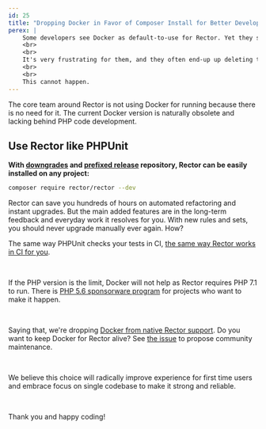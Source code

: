 ```yaml
---
id: 25
title: "Dropping Docker in Favor of Composer Install for Better Developer Experience"
perex: |
    Some developers see Docker as default-to-use for Rector. Yet they struggle to run it successfully with fundamental changes like [renaming class from underscore to namespace](https://twitter.com/frankdejonge/status/1419298126133927941).
    <br>
    <br>
    It's very frustrating for them, and they often end-up up deleting the tool with a bad feeling inside.
    <br>
    <br>
    This cannot happen.
---
```


The core team around Rector is not using Docker for running because there is no need for it. The current Docker version is naturally obsolete and lacking behind PHP code development.

## Use Rector like PHPUnit

**With [downgrades](https://getrector.com/blog/2021/03/22/rector-010-released-with-php71-support) and [prefixed release](https://getrector.com/blog/prefixed-rector-by-default) repository, Rector can be easily installed on any project:**

```bash
composer require rector/rector --dev
```

Rector can save you hundreds of hours on automated refactoring and instant upgrades. But the main added features are in the long-term feedback and everyday work it resolves for you. With new rules and sets, you should never upgrade manually ever again. How?

The same way PHPUnit checks your tests in CI, [the same way Rector works in CI for you](https://getrector.com/blog/2020/10/05/how-to-make-rector-contribute-your-pull-requests-every-day).

<br>

If the PHP version is the limit, Docker will not help as Rector requires PHP 7.1 to run. There is [PHP 5.6 sponsorware program](https://getrector.com/blog/rector-for-php56-native) for projects who want to make it happen.

<br>

Saying that, we're dropping [Docker from native Rector support](https://github.com/rectorphp/rector-src/pull/614). Do you want to keep Docker for Rector alive? See [the issue](https://github.com/rectorphp/rector-src/pull/614) to propose community maintenance.

<br>

We believe this choice will radically improve experience for first time users and embrace focus on single codebase to make it strong and reliable.

<br>

Thank you and happy coding!
